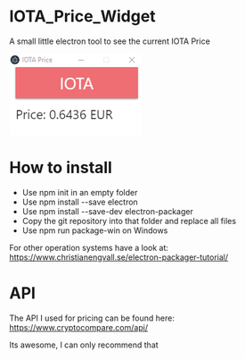 # IOTA_Price_Widget
A small little electron tool to see the current IOTA Price

![alt text](https://github.com/LegitCodeRed/IOTA_Price_Widget/blob/master/assets/descImg.png)

# How to install
  - Use npm init in an empty folder
  - Use npm install --save electron
  - Use npm install --save-dev electron-packager
  - Copy the git repository into that folder and replace all files
  - Use npm run package-win on Windows
  
For other operation systems have a look at: 
https://www.christianengvall.se/electron-packager-tutorial/


# API
The API I used for pricing can be found here:
https://www.cryptocompare.com/api/

Its awesome, I can only recommend that
